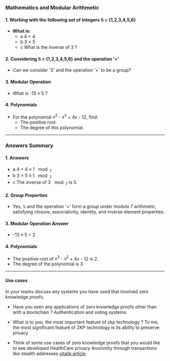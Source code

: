 ### Mathematics and Modular Arithmetic

#### 1. Working with the following set of Integers $\mathbb{S}$ = {1,2,3,4,5,6}

- **What is:**
  - a 4 + 4
  - b 3 $\times$ 5
  - c What is the inverse of 3 ?

#### 2. Considering $\mathbb{S}$ = {1,2,3,4,5,6} and the operation '+'

- Can we consider 'S' and the operation '+' to be a group?

#### 3. Modular Operation

- What is -13 $\equiv$ 5 ?

#### 4. Polynomials

- For the polynomial $x^3$ - $x^2$ + 4x - 12, find:
  - The positive root.
  - The degree of this polynomial.

---

### Answers Summary

#### 1. Answers

- a 4 + 4 $\equiv$ 1 $\mod_7$
- b 3 $\times$ 5 $\equiv$ 1 $\mod_7$
- c The inverse of 3 $\mod_7$ is 5.

#### 2. Group Properties

- Yes, $\mathbb{S}$ and the operation '+' form a group under modulo 7 arithmetic, satisfying closure, associativity, identity, and inverse element properties.

#### 3. Modular Operation Answer

- -13 $\equiv$ 5 = 2

#### 4. Polynomials

- The positive root of $x^3$ - $x^2$ + 4x - 12 is 2.
- The degree of the polynomial is 3

---

#### Use cases

In your teams discuss any systems you have used that involved zero knowledge proofs.

- Have you seen any applications of zero knowledge proofs other than with a blockchain ?
Authentication and voting systems

- What is to you, the most important feature of zkp technology ?
To me, the most significant feature of ZKP technology is its ability to preserve privacy

- Think of some use cases of zero knowledge proofs that you would like to see developed
HealthCare privacy
Anonimity through transactions like stealth addresses [vitalik article](https://vitalik.eth.limo/general/2023/01/20/stealth.html)